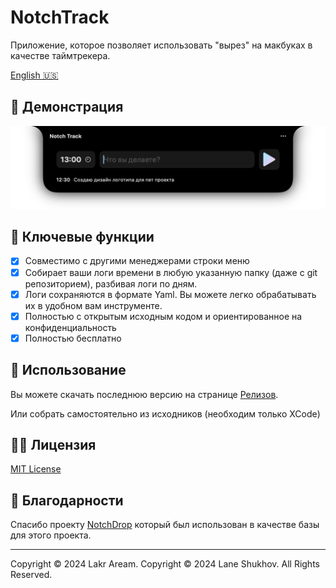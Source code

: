 # NotchTrack

Приложение, которое позволяет использовать "вырез" на макбуках в качестве таймтрекера.

[English 🇺🇸](/README.md)

## 👀 Демонстрация

![Screenshot](./demo.png)

## 🌟 Ключевые функции

- [x] Совместимо с другими менеджерами строки меню
- [x] Собирает ваши логи времени в любую указанную папку (даже с git репозиторием), разбивая логи по дням.
- [x] Логи сохраняются в формате Yaml. Вы можете легко обрабатывать их в удобном вам инструменте.
- [x] Полностью с открытым исходным кодом и ориентированное на конфиденциальность
- [x] Полностью бесплатно

## 🚀 Использование

Вы можете скачать последнюю версию на странице [Релизов](https://github.com/rlshukhov/NotchTrack/releases).

Или собрать самостоятельно из исходников (необходим только XCode)

## 🧑‍⚖️ Лицензия

[MIT License](/LICENSE)

## 🥰 Благодарности

Спасибо проекту [NotchDrop](https://github.com/Lakr233/NotchDrop) который был использован в качестве базы для этого проекта.

---

Copyright © 2024 Lakr Aream. Copyright © 2024 Lane Shukhov. All Rights Reserved.